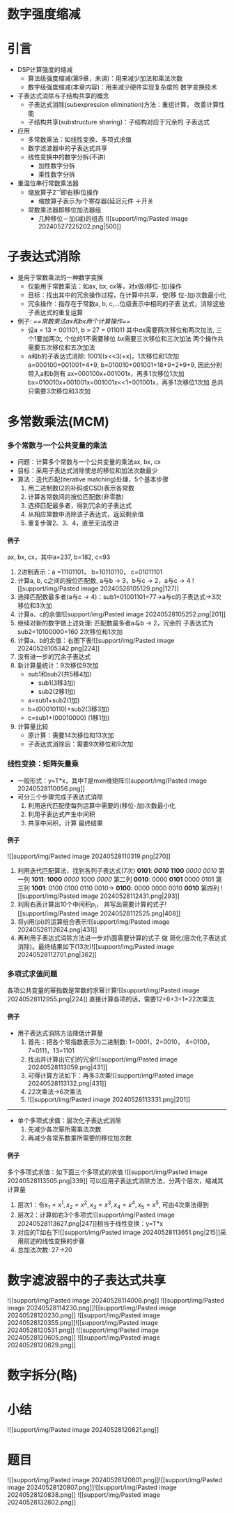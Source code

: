 # 数字强度缩减
# 引言
- DSP计算强度的缩减
	- 算法级强度缩减(第9章，未讲)：用来减少加法和乘法次数
	- 数字级强度缩减(本章内容)：用来减少硬件实现复杂度的 数字变换技术
- 子表达式消除与子结构共享的概念
	- 子表达式消除(subexpression elimination)方法：重组计算， 改善计算性能
	- 子结构共享(substructure sharing)：子结构对应于冗余的 子表达式
- 应用
	- 多常数乘法：如线性变换、多项式求值
	- 数字滤波器中的子表达式共享
	- 线性变换中的数字分拆(不讲)
		- 加性数字分拆
		- 乘性数字分拆
- 重温位串行常数乘法器
	- 缩放算子$2^{-i}$即右移i位操作
		- 缩放算子表示为i个寄存器(延迟元件 ＋开关
	- 常数乘法器即移位加法器组
		- 几种移位－加(减)的组态
![[support/img/Pasted image 20240527225202.png|500]]
# 子表达式消除
- 是用于常数乘法的一种数字变换
	- 仅能用于常数乘法：如ax, bx, cx等，对x做(移位-加)操作
	- 目标：找出其中的冗余操作过程，在计算中共享，使(移 位-加)次数最小化
	- 冗余操作：指存在于常数a, b, c,…位级表示中相同的子表 达式，消除这些子表达式的重复运算
- 例子: *==常数乘法ax和bx两个计算操作==*
	- 设a = 13 = 001101, b = 27 = 011011
		其中$ax$需要两次移位和两次加法, 三个1要加两次, 个位的1不需要移位
		$bx$需要三次移位和三次加法
		两个操作共需要五次移位和五次加法
	- a和b的子表达式消除: 
		1001\[(x<<3)+x]，1次移位和1次加
		a=000100+001001=4+9, b=010010+001001=18+9=2\*9+9, 因此分别带入a和b则有
		ax=000100x+001001x，再多1次移位1次加
		bx=010010x+001001x=001001x<<1+001001x，再多1次移位1次加
		总共只需要3次移位和3次加
		
# 多常数乘法(MCM)
### 多个常数与一个公共变量的乘法
- 问题：计算多个常数与一个公共变量的乘法ax, bx, cx
- 目标：采用子表达式消除使总的移位和加法次数最少
- 算法：迭代匹配(iterative matching)处理，5个基本步骤
	1. 用二进制数(2的补码或CSD)表示各常数
	2. 计算各常数间的按位匹配数(非零数)
	3. 选择匹配最多者，得到冗余的子表达式
	4. 从相应常数中消除该子表达式，返回剩余值
	5. 重复步骤2、3、4，直至无法改进
#### 例子
ax, bx, cx，其中a=237, b=182, c=93
1. 2进制表示：a =11101101， b=10110110， c=01011101
2. 计算a, b, c之间的按位匹配数, a与b → 3，b与c → 2，a与c → 4
![[support/img/Pasted image 20240528105129.png|127]]
3. 选择匹配数最多者(a与c → 4)：sub1=01001101=77→a与c的子表达式→3次移位和3次加
4. 计算a、c的余值![[support/img/Pasted image 20240528105252.png|201]]
5. 继续对新的数字做上述处理: 匹配数最多者a与b → 2，冗余的 子表达式为sub2=10100000=160 2次移位和1次加
6. 计算a、b的余值：右图下表![[support/img/Pasted image 20240528105342.png|224]]
7. 没有进一步的冗余子表达式
8. 新计算量统计：9次移位9次加
	- sub1和sub2(共5移4加)
		- sub1(3移3加)
		- sub2(2移1加)
	- a=sub1+sub2(1加)
	- b=(00010110)+sub2(3移3加)
	- c=sub1+(00010000) (1移1加)
9. 计算量比较
	- 原计算：需要14次移位和13次加
	- 子表达式消除后：需要9次移位和9次加
### 线性变换：矩阵矢量乘
- 一般形式：y=T\*x，其中T是mxn维矩阵![[support/img/Pasted image 20240528110056.png]]
- 可分三个步骤完成子表达式消除
	1. 利用迭代匹配使每列运算中需要的(移位-加)次数最小化
	2. 利用子表达式产生中间积
	3. 共享中间积，计算 最终结果
#### 例子
![[support/img/Pasted image 20240528110319.png|270]]
1. 利用迭代匹配算法，找到各列子表达式(7次)
**0101**: ***0010*** **1100** *0000* *0010* 第一列
**1011**: **1000** *0000* 1000 *0000* 第二列
**0010**: 0000 **0101** 0000 0101 第三列
**1001**: 0100 0100 0110 0010→ **0100**: 0000 0000 0010 **0010** 第四列
![[support/img/Pasted image 20240528112431.png|293]]
2. 利用右表计算出10个中间积$p_i$， 并写出需要计算的式子![[support/img/Pasted image 20240528112525.png|408]]
3. 将yi用(pi)的运算组合表示![[support/img/Pasted image 20240528112624.png|431]]
4. 再利用子表达式消除方法进一步对\面需要计算的式子 做 简化(层次化子表达式消除)。最终结果如下(13次)![[support/img/Pasted image 20240528112701.png|362]]
### 多项式求值问题
各项公共变量的幂指数是常数的求幂计算![[support/img/Pasted image 20240528112955.png|224]]
直接计算各项的话，需要12+6+3+1=22次乘法
#### 例子
- 用子表达式消除方法降低计算量
	1. 首先：把各个常指数表示为二进制数: 1=0001，2=0010， 4=0100，7=0111，13=1101
	2. 找出并计算出它们的冗余![[support/img/Pasted image 20240528113059.png|431]]
	3. 可得计算方法如下：再多3次乘![[support/img/Pasted image 20240528113132.png|431]]
	4. 22次乘法→6次乘法
	5. ![[support/img/Pasted image 20240528113331.png|201]]
---

- 单个多项式求值：层次化子表达式消除
	1. 先减少各次幂所需乘法次数
	2. 再减少各常系数乘所需要的移位加次数
#### 例子
多个多项式求值：如下面三个多项式的求值
![[support/img/Pasted image 20240528113505.png|339]]
可以应用子表达式消除方法，分两个层次，缩减其 计算量
1. 层次1：令$x_1=x^1, x_2=x^2, x_3=x^3, x_4=x^4, x_5=x^5$, 可由4次乘法得到
2. 层次2：计算如右3个多项式![[support/img/Pasted image 20240528113627.png|247]]相当于线性变换：y=T\*x
3. 对应的T如右下![[support/img/Pasted image 20240528113651.png|215]]采用前述的线性变换的步骤
4. 总加法次数: 27→20

# 数字滤波器中的子表达式共享
![[support/img/Pasted image 20240528114008.png]]
![[support/img/Pasted image 20240528114230.png]]![[support/img/Pasted image 20240528120230.png]]
![[support/img/Pasted image 20240528120355.png]]![[support/img/Pasted image 20240528120531.png]]
![[support/img/Pasted image 20240528120605.png]]
![[support/img/Pasted image 20240528120629.png]]

# 数字拆分(略)

# 小结
![[support/img/Pasted image 20240528120821.png]]
# 题目
![[support/img/Pasted image 20240528120801.png]]![[support/img/Pasted image 20240528120807.png]]![[support/img/Pasted image 20240528120838.png]]
![[support/img/Pasted image 20240528132802.png]]
